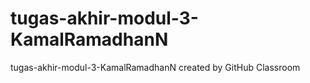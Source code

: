 # tugas-akhir-modul-3-KamalRamadhanN
tugas-akhir-modul-3-KamalRamadhanN created by GitHub Classroom
